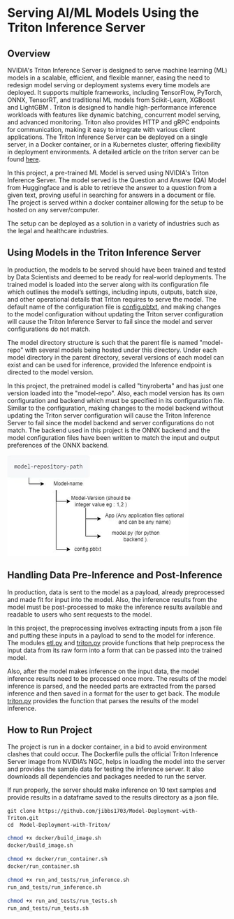# Serving AI/ML Models Using the Triton Inference Server

## Overview

NVIDIA's Triton Inference Server is designed to serve machine learning (ML) models in a scalable, efficient, 
and flexible manner, easing the need to redesign model serving or deployment systems every time models are 
deployed. It supports multiple frameworks, including TensorFlow, PyTorch, ONNX, TensorRT, and traditional ML 
models from Scikit-Learn, XGBoost and LightGBM . Triton is designed to handle high-performance inference 
workloads with features like dynamic batching, concurrent model serving, and advanced monitoring. Triton also 
provides HTTP and gRPC endpoints for communication, making it easy to integrate with various client applications.
The Triton Inference Server can be deployed on a single server, in a Docker container, or in a Kubernetes cluster,
offering flexibility in deployment environments. A detailed article on the triton server can be found [here](https://developer.nvidia.com/blog/deploying-ai-deep-learning-models-with-triton-inference-server/).

In this project, a pre-trained ML Model is served using NVIDIA's Triton Inference Server. The model served is the
Question and Answer (QA) Model from Huggingface and is able to retrieve the answer to a question from a given text,
proving useful in searching for answers in a document or file. The project is served within a docker container 
allowing for the setup to be hosted on any server/computer.

The setup can be deployed as a solution in a variety of industries such as the legal and healthcare industries. 

## Using Models in the Triton Inference Server

In production, the models to be served should have been trained and tested by Data Scientists and deemed to be ready
for real-world deployments. The trained model is loaded into the server along with its configuration file which 
outlines the model’s settings, including inputs, outputs, batch size, and other operational details that Triton 
requires to serve the model. The default name of the configuration file is [config.pbtxt](triton/model-repo/tinyroberta/1/config.pbtxt), 
and making changes to the model configuration without updating the Triton server configuration will cause the
Triton Inference Server to fail since the model and server configurations do not match. 

The model directory structure is such that the parent file is named "model-repo" with several models being hosted 
under this directory. Under each model directory in the parent directory, several versions of each model can exist
and can be used for inference, provided the Inference endpoint is directed to the model version. 

In this project, the pretrained model is called "tinyroberta" and has just one version loaded into the "model-repo". 
Also, each model version has its own configuration and backend which must be specified in its configuration file. 
Similar to the configuration, making changes to the model backend without updating the Triton server configuration 
will cause the Triton Inference Server to fail since the model backend and server configurations do not match. The 
backend used in this project is the ONNX backend and the model configuration files have been written to match the 
input and output preferences of the ONNX backend.

![Model Repository Structure](images/model-repo-structure.jpg)

## Handling Data Pre-Inference and Post-Inference 

In production, data is sent to the model as a payload, already preprocessed and made fit for input into the model. Also, 
the inference results from the model must be post-processed to make the inference results available and readable to users
who sent requests to the model.

In this project, the preprocessing involves extracting inputs from a json file and putting these inputs in a payload
to send to the model for inference. The modules [etl.py](src/etl.py) and [triton.py](src/triton.py) provide functions
that help preprocess the input data from its raw form into a form that can be passed into the trained model. 

Also, after the model makes inference on the input data, the model inference results need to be processed once more. 
The results of the model inference is parsed, and the needed parts are extracted from the parsed inference and then
saved in a format for the user to get back. The module [triton.py](src/triton.py) provides the function that parses
the results of the model inference.


## How to Run Project

The project is run in a docker container, in a bid to avoid environment clashes that could occur. The Dockerfile 
pulls the official Triton Inference Server image from NVIDIA’s NGC, helps in loading the model into the server and 
provides the sample data for testing the inference server. It also downloads all dependencies and packages needed 
to run the server.

If run properly, the server should make inference on 10 text samples and provide results in a dataframe saved to the
results directory as a json file. 

```commandline
git clone https://github.com/jibbs1703/Model-Deployment-with-Triton.git
cd  Model-Deployment-with-Triton/
```

```bash
chmod +x docker/build_image.sh
docker/build_image.sh

```

```bash
chmod +x docker/run_container.sh
docker/run_container.sh

```

```bash
chmod +x run_and_tests/run_inference.sh
run_and_tests/run_inference.sh
```

```bash
chmod +x run_and_tests/run_tests.sh
run_and_tests/run_tests.sh
```

